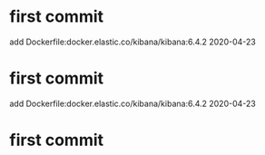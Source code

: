 # first commit
add Dockerfile:docker.elastic.co/kibana/kibana:6.4.2 2020-04-23
# first commit
add Dockerfile:docker.elastic.co/kibana/kibana:6.4.2 2020-04-23
# first commit
